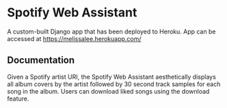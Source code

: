 # Spotify Web Assistant

A custom-built Django app that has been deployed to Heroku. App can be accessed at https://melissalee.herokuapp.com/

## Documentation

Given a Spotify artist URI, the Spotify Web Assistant aesthetically displays all album covers by the artist followed by 30 second track samples for each song in the album. Users can download liked songs using the download feature.
